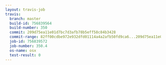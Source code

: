 ```yaml
---
layout: travis-job
travis:
  branch: master
  build-id: 756839564
  build-number: 350
  commit: 209d75ea11e01d7bc7d3afb78b5eff58c84b3428
  commit-range: 82ff00cdbe972e932dfd01114a4a2afb50fd9ca6...209d75ea11e01d7bc7d3afb78b5eff58c84b3428
  job-id: 756839572
  job-number: 350.4
  os-name: osx
  test-result: 0
---
```

